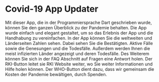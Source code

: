 # Covid-19 App Updater

Mit dieser App, die in der Programmiersprache Dart geschrieben wurde, können Sie den ganzen Überblick zu der Pandemie behalten. Die App wurde einfach und elegant gestaltet, um so das Erlebnis der App und die Handhabung zu vereinfachen. In der App können Sie die weltweiten und Länderseiten Zahlen sehen. Dabei sehen Sie die Bestätigten. Aktive Fälle sowie die Genesungen und die Todesfälle. Außerdem werden Ihnen die meist infizierten Länder angezeigt und deren Todesfälle. Des Weiterem können Sie sich in der FAQ Abschnitt auf Fragen eine Antwort holen. Der RKI-Button leitet sie RKI Website weiter, wo Sie weiter Informationen und Hilfe holen können. Der WHO-Button dient dazu, dass wir gemeinsam die Kosten der Pandemie bewältigen, durch Spenden.

